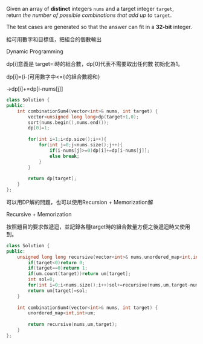 Given an array of **distinct** integers `nums` and a target integer `target`, return _the number of possible combinations that add up to_ `target`.

The test cases are generated so that the answer can fit in a **32-bit** integer.

給可用數字和目標值，把組合的個數輸出

Dynamic Programming

dp\[i]意義是 target=i時的組合數，dp\[0]代表不需要取出任何數 初始化為1。

dp\[i]={i-(可用數字中<=i)的組合數總和}

→dp\[i]+=dp\[i-nums\[j]]

```cpp
class Solution {
public:  
    int combinationSum4(vector<int>& nums, int target) {
        vector<unsigned long long>dp(target+1,0);
        sort(nums.begin(),nums.end());
        dp[0]=1;
        
        for(int i=1;i<dp.size();i++){
            for(int j=0;j<nums.size();j++){
                if(i-nums[j]>=0)dp[i]+=dp[i-nums[j]];
                else break;
            }
        }
        
        return dp[target];
    }
};
```

可以用DP解的問題，也可以使用Recursion + Memorization解

Recursive + Memorization

按照題目的要求做遞迴，並記錄各種target時的組合數量方便之後遞迴時又使用到。

```cpp
class Solution {
public:
    unsigned long long recursive(vector<int>& nums,unordered_map<int,int>& um,int target){
        if(target<0)return 0;
        if(target==0)return 1;
        if(um.count(target))return um[target];
        int sol=0;
        for(int i=0;i<nums.size();i++)sol+=recursive(nums,um,target-nums[i]);
        return um[target]=sol;
    }
    
    int combinationSum4(vector<int>& nums, int target) {
        unordered_map<int,int>um;
        
        return recursive(nums,um,target);
    }
};

```